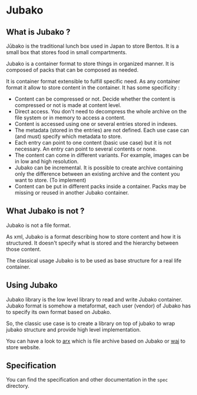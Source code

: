 # Jubako

## What is Jubako ?

Jūbako is the traditional lunch box used in Japan to store Bentos.
It is a small box that stores food in small compartments.

Jubako is a container format to store things in organized manner.
It is composed of packs that can be composed as needed.

It is container format extensible to fulfill specific need.
As any container format it allow to store content in the container.
It has some specificity :

- Content can be compressed or not. Decide whether the content is compressed or not is made
  at content level.
- Direct access. You don't need to decompress the whole archive on the file system or in
  memory to access a content.
- Content is accessed using one or several entries stored in indexes.
- The metadata (stored in the entries) are not defined. Each use case can (and must)
  specify which metadata to store.
- Each entry can point to one content (basic use case) but it is not necessary.
  An entry can point to several contents or none.
- The content can come in different variants. For example, images can be in low and high
  resolution.
- Jubako can be incremental. It is possible to create archive containing only the
  difference between an existing archive and the content you want to store. (To implement)
- Content can be put in different packs inside a container. Packs may be missing or
  reused in another Jubako container.


## What Jubako is not ?

Jubako is not a file format.

As xml, Jubako is a format describing how to store content and how it is
structured. It doesn't specify what is stored and the hierarchy between those content.

The classical usage Jubako is to be used as base structure for a real life container.

## Using Jubako

Jubako library is the low level library to read and write Jubako container.
Jubako format is somehow a metaformat, each user (vendor) of Jubako has to
specify its own format based on Jubako.

So, the classic use case is to create a library on top of jubako to wrap jubako
structure and provide high level implementation.

You can have a look to [arx](https://github.com/jubako/arx) which is file
archive based on Jubako or [waj](https://github.com/jubako/waj) to store website.


## Specification

You can find the specification and other documentation in the `spec` directory.
